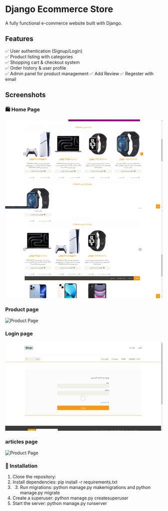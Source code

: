 # Django Ecommerce Store  
A fully functional e-commerce website built with Django.  

## Features  
✅ User authentication (Signup/Login)  
✅ Product listing with categories  
✅ Shopping cart & checkout system  
✅ Order history & user profile  
✅ Admin panel for product management 
✅ Add Review
✅ Regester with email 

## Screenshots  
### 🛍️ Home Page  
![Home Page](screenshots/home-1.jpg) 
![Home Page](screenshots/home-2.jpg)  

### Product page
![Product Page](screenshots/product.jpg)  

### Login page
![Login Page](screenshots/login.jpg)  

### articles page
![Product Page](screenshots/article.jpg)  

### 🔹 Installation  
1. Clone the repository:  
2. Install dependencies:  pip install -r requirements.txt
3. 3. Run migrations:  python manage.py makemigrations and python manage.py migrate
4. Create a superuser:  python manage.py createsuperuser
5. Start the server:  python manage.py runserver

